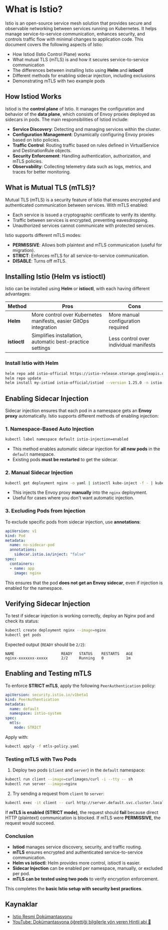 # What is Istio?

Istio is an open-source service mesh solution that provides secure and observable networking between services running on Kubernetes. It helps manage service-to-service communication, enhances security, and controls traffic flow with minimal changes to application code. This document covers the following aspects of Istio:

- How Istiod (Istio Control Plane) works
- What mutual TLS (mTLS) is and how it secures service-to-service communication
- The differences between installing Istio using **Helm** and **istioctl**
- Different methods for enabling sidecar injection, including exclusions
- Demonstrating mTLS with two example pods

## How Istiod Works

Istiod is the **control plane** of Istio. It manages the configuration and behavior of the **data plane**, which consists of Envoy proxies deployed as sidecars in pods. The main responsibilities of Istiod include:

- **Service Discovery**: Detecting and managing services within the cluster.
- **Configuration Management**: Dynamically configuring Envoy proxies based on Istio policies.
- **Traffic Control**: Routing traffic based on rules defined in VirtualService and DestinationRule objects.
- **Security Enforcement**: Handling authentication, authorization, and mTLS policies.
- **Observability**: Collecting telemetry data such as logs, metrics, and traces for better monitoring.

## What is Mutual TLS (mTLS)?

Mutual TLS (mTLS) is a security feature of Istio that ensures encrypted and authenticated communication between services. With mTLS enabled:

- Each service is issued a cryptographic certificate to verify its identity.
- Traffic between services is encrypted, preventing eavesdropping.
- Unauthorized services cannot communicate with protected services.

Istio supports different mTLS modes:

- **PERMISSIVE**: Allows both plaintext and mTLS communication (useful for migration).
- **STRICT**: Enforces mTLS for all service-to-service communication.
- **DISABLE**: Turns off mTLS.

## Installing Istio (Helm vs istioctl)

Istio can be installed using **Helm** or **istioctl**, with each having different advantages:

| Method      | Pros | Cons |
|------------|------|------|
| **Helm**   | More control over Kubernetes manifests, easier GitOps integration | More manual configuration required |
| **istioctl** | Simplifies installation, automatic best-practice settings | Less control over individual manifests |

### Install Istio with Helm

```sh
helm repo add istio-official https://istio-release.storage.googleapis.com/charts
helm repo update
helm install my-istiod istio-official/istiod --version 1.25.0 -n istio-system --create-namespace
```

## Enabling Sidecar Injection

Sidecar injection ensures that each pod in a namespace gets an **Envoy proxy** automatically. Istio supports different methods of enabling injection:

### 1. Namespace-Based Auto Injection

```sh
kubectl label namespace default istio-injection=enabled
```

- This method enables automatic sidecar injection for **all new pods** in the `default` namespace.
- Existing pods **must be restarted** to get the sidecar.

### 2. Manual Sidecar Injection

```sh
kubectl get deployment nginx -o yaml | istioctl kube-inject -f - | kubectl apply -f -
```

- This injects the Envoy proxy **manually** into the `nginx` deployment.
- Useful for cases where you don't want automatic injection.

### 3. Excluding Pods from Injection

To exclude specific pods from sidecar injection, use **annotations**:

```yaml
apiVersion: v1
kind: Pod
metadata:
  name: no-sidecar-pod
  annotations:
    sidecar.istio.io/inject: "false"
spec:
  containers:
  - name: app
    image: nginx
```

This ensures that the pod **does not get an Envoy sidecar**, even if injection is enabled for the namespace.

## Verifying Sidecar Injection
To test if sidecar injection is working correctly, deploy an Nginx pod and check its status:

```sh
kubectl create deployment nginx --image=nginx
kubectl get pods
```

Expected output (`READY` should be `2/2`):

```
NAME                     READY   STATUS    RESTARTS   AGE
nginx-xxxxxxx-xxxxx      2/2     Running   0          1m
```

## Enabling and Testing mTLS

To enforce **STRICT mTLS**, apply the following `PeerAuthentication` policy:

```yaml
apiVersion: security.istio.io/v1beta1
kind: PeerAuthentication
metadata:
  name: default
  namespace: istio-system
spec:
  mtls:
    mode: STRICT
```

Apply with:
```sh
kubectl apply -f mtls-policy.yaml
```

### Testing mTLS with Two Pods

1. Deploy two pods (`client` and `server`) in the `default` namespace:

```sh
kubectl run client --image=curlimages/curl -i --tty -- sh
kubectl run server --image=nginx
```

2. Try sending a request from `client` to `server`:

```sh
kubectl exec -it client -- curl http://server.default.svc.cluster.local
```

If **mTLS is enabled (STRICT mode)**, the request should **fail** because direct HTTP (plaintext) communication is blocked. If mTLS were **PERMISSIVE**, the request would succeed.

### Conclusion

- **Istiod** manages service discovery, security, and traffic routing.
- **mTLS** ensures encrypted and authenticated service-to-service communication.
- **Helm vs istioctl**: Helm provides more control, istioctl is easier.
- **Sidecar Injection** can be enabled per namespace, manually, or excluded per pod.
- **mTLS can be tested using two pods** to verify encryption enforcement.

This completes the **basic Istio setup with security best practices**.


## Kaynaklar

- [Istio Resmi Dokümantasyonu](https://istio.io/latest/docs/)
- [YouTube: Dokümantasyona öğrettiği bilgilerle yön veren Hintli abi 🤝](https://www.youtube.com/watch?v=eSNetKBe7Z8)